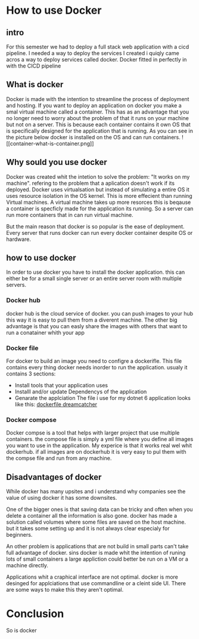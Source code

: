 # How to use Docker
## intro
For this semester we had to deploy a full stack web application with a cicd pipeline. I needed a way to deploy the services I created i quiqly came acros a way to deploy services called docker. Docker fitted in perfectly in with the CICD pipeline 

## What is docker
Docker is made with the intention to streamline the process of deployment and hosting. If you want to deploy an application on docker you make a smal virtual machine called a container. This has as an advantage that you no longer need to worry about the problem of that it runs on your machine but not on a server. This is because each container contains it own OS that is specifically designed for the application that is running. 
As you can see in the picture below docker is installed on the OS and can run containers.
![[container-what-is-container.png]]
## Why sould you use docker
Docker was created whit the intetion to solve the problem: "It works on my machine". refering to the problem that a aplication doesn't work if its deployed. Docker uses virtualsation but instead of simulating a entire OS it uses resource isolation in the OS kernel. This is more effecient than running Virtual machines. A virtual machine takes up more resorces this is beqause a container is specficly made for the application its running. So a server can run more containers that in can run virtual machine.

But the main reason that docker is so popular is the ease of deployment. Every server that runs docker can run every docker container despite OS or hardware. 

## how to use docker
In order to use docker you have to install the docker application. this can either be for a small single server or an entire server room with multiple servers. 
### Docker hub
docker hub is the cloud service of docker. you can push images to your hub this way it is easy to pull them from a diverent machine. The other big advantage is that you can easly share the images with others that want to run a conatainer whith your app

### Docker file
For docker to build an image you need to configre a dockerifle. This file contains every thing docker needs inorder to run the application. usualy it contains 3 sections:
- Install tools that your application uses
- Installl and/or update Dependencys of the application
- Genarate the applciation
The file i use for my dotnet 6 application looks like this: [dockerfile dreamcatcher](https://github.com/TjerkZ/s3-dreamcatcher-api/blob/124849a110c679003190728fd0071af236a29e98/s3-dreamcatcher-api/Dockerfile)

### Docker compose 
Docker compse is a tool that helps with larger project that use multiple containers. the compose file is simply a yml file where you define all images you want to use in the application.
My experice is that it works real wel whit dockerhub. if all images are on dockerhub it is very easy to pul them with the compse file and run from any machine.

## Disadvantages of docker
While docker has many upsites and i understand why companies see the value of using docker it has some downsites.

One of the bigger ones is that saving data can be tricky and often when you delete a container all the information is also gone.  docker has made a solution called volumes where some files are saved on the host machine. but it takes some setting up and it is not always clear especialy for beginners.

An other problem is applications that are not build in small parts can't take full advantage of docker. sins docker is made whit the intention of runing lots of small containers a large appliction could better be run on a VM or a machine directly.

Applications whit a craphical interface are not optimal. docker is more desinged for applciations that use commandline or a cleint side UI. There are some ways to make this they aren't optimal.

# Conclusion
So is docker 
